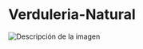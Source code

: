 # Verduleria-Natural

![Descripción de la imagen]([https://i.imgur.com/m6MkWp3.png](https://i.imgur.com/HzxEZhJ.jpg))
